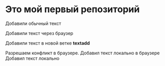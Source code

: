# Это мой первый репозиторий

Добавили обычный текст

Добавили текст через браузер

Добавили текст в новой ветке **textadd**


Разрешаем конфликт в браузере. Добавил текст
локально в браузере
Добавил текст локально

